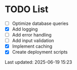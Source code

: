 # TODO List

- [ ] Optimize database queries
- [x] Add logging
- [ ] Add error handling
- [ ] Add input validation
- [x] Implement caching
- [x] Create deployment scripts

Last updated: 2025-06-19 15:23
